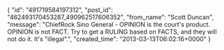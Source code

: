  {
   "id": "491719584197312",
   "post_id": "462493170453287_490962517606352",
   "from_name": "Scott Duncan",
   "message": "ChiefRock Sino General - OPINION is the court's product. OPINION is not FACT. Try to get a RULING based on FACTS, and they will not do it. It's \"illegal\".",
   "created_time": "2013-03-13T06:02:16+0000"
 }

